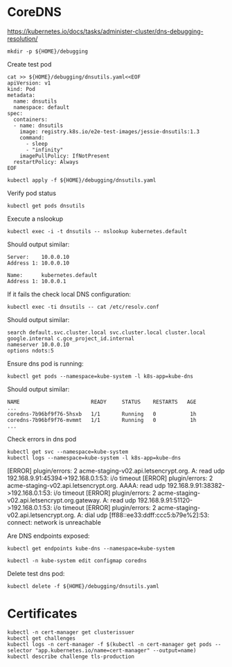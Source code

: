 # CoreDNS
https://kubernetes.io/docs/tasks/administer-cluster/dns-debugging-resolution/

```
mkdir -p ${HOME}/debugging
```

Create test pod
```
cat >> ${HOME}/debugging/dnsutils.yaml<<EOF
apiVersion: v1
kind: Pod
metadata:
  name: dnsutils
  namespace: default
spec:
  containers:
  - name: dnsutils
    image: registry.k8s.io/e2e-test-images/jessie-dnsutils:1.3
    command:
      - sleep
      - "infinity"
    imagePullPolicy: IfNotPresent
  restartPolicy: Always
EOF

kubectl apply -f ${HOME}/debugging/dnsutils.yaml
```

Verify pod status
```
kubectl get pods dnsutils
```

Execute a nslookup
```
kubectl exec -i -t dnsutils -- nslookup kubernetes.default
```
Should output similar:
```
Server:    10.0.0.10
Address 1: 10.0.0.10

Name:      kubernetes.default
Address 1: 10.0.0.1
```

If it fails the check local DNS configuration:
```
kubectl exec -ti dnsutils -- cat /etc/resolv.conf
```
Should output similar:
```
search default.svc.cluster.local svc.cluster.local cluster.local google.internal c.gce_project_id.internal
nameserver 10.0.0.10
options ndots:5
```

Ensure dns pod is running:
```
kubectl get pods --namespace=kube-system -l k8s-app=kube-dns
```
Should output similar:
```
NAME                       READY     STATUS    RESTARTS   AGE
...
coredns-7b96bf9f76-5hsxb   1/1       Running   0           1h
coredns-7b96bf9f76-mvmmt   1/1       Running   0           1h
...
```

Check errors in dns pod
```
kubectl get svc --namespace=kube-system
kubectl logs --namespace=kube-system -l k8s-app=kube-dns
```


[ERROR] plugin/errors: 2 acme-staging-v02.api.letsencrypt.org. A: read udp 192.168.9.91:45394->192.168.0.1:53: i/o timeout
[ERROR] plugin/errors: 2 acme-staging-v02.api.letsencrypt.org. AAAA: read udp 192.168.9.91:38382->192.168.0.1:53: i/o timeout
[ERROR] plugin/errors: 2 acme-staging-v02.api.letsencrypt.org.gateway. A: read udp 192.168.9.91:51120->192.168.0.1:53: i/o timeout
[ERROR] plugin/errors: 2 acme-staging-v02.api.letsencrypt.org. A: dial udp [ff88::ee33:ddff:ccc5:b79e%2]:53: connect: network is unreachable

Are DNS endpoints exposed:
```
kubectl get endpoints kube-dns --namespace=kube-system
```

```
kubectl -n kube-system edit configmap coredns
```

Delete test dns pod:
```
kubectl delete -f ${HOME}/debugging/dnsutils.yaml
```

# Certificates

```
kubectl -n cert-manager get clusterissuer
kubectl get challenges
kubectl logs -n cert-manager -f $(kubectl -n cert-manager get pods --selector "app.kubernetes.io/name=cert-manager" --output=name)
kubectl describe challenge tls-production
```

